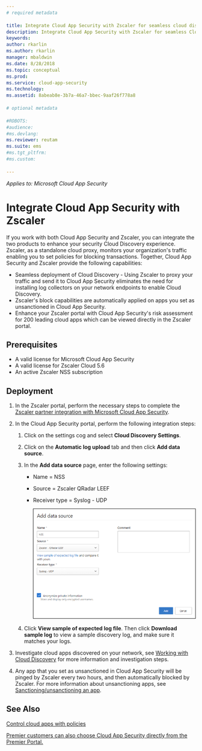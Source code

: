 ```yaml
---
# required metadata

title: Integrate Cloud App Security with Zscaler for seamless cloud discovery and automated block sanctioned apps | Microsoft Docs
description: Integrate Cloud App Security with Zscaler for seamless Cloud Discovery and automated block of sanctioned apps.
keywords:
author: rkarlin
ms.author: rkarlin
manager: mbaldwin
ms.date: 8/28/2018
ms.topic: conceptual
ms.prod:
ms.service: cloud-app-security
ms.technology:
ms.assetid: 8abeab8e-3b7a-46a7-bbec-9aaf26f778a8

# optional metadata

#ROBOTS:
#audience:
#ms.devlang:
ms.reviewer: reutam
ms.suite: ems
#ms.tgt_pltfrm:
#ms.custom:

---
```

*Applies to: Microsoft Cloud App Security*

# Integrate Cloud App Security with Zscaler

If you work with both Cloud App Security and Zscaler, you can integrate the two products to enhance your security Cloud Discovery experience. Zscaler, as a standalone cloud proxy, monitors your organization's traffic enabling you to set policies for blocking transactions. Together, Cloud App Security and Zscaler provide the following capabilities:

- Seamless deployment of Cloud Discovery - Using Zscaler to proxy your traffic and send it to Cloud App Security eliminates the need for installing log collectors on your network endpoints to enable Cloud Discovery.
- Zscaler's block capabilities are automatically applied on apps you set as unsanctioned in Cloud App Security.
- Enhance your Zscaler portal with Cloud App Security's risk assessment for 200 leading cloud apps which can be viewed directly in the Zscaler portal.
	

## Prerequisites

- A valid license for Microsoft Cloud App Security
- A valid license for Zscaler Cloud 5.6
- An active Zscaler NSS subscription 

## Deployment

1. In the Zscaler portal, perform the necessary steps to complete the [Zscaler partner integration with Microsoft Cloud App Security](https://help.zscaler.com/zia/configuring-mcas-integration).
2. In the Cloud App Security portal, perform the following integration steps:
    1. Click on the settings cog and select **Cloud Discovery Settings**. 
    2. Click on the **Automatic log upload** tab and then click **Add data source**.
	3. In the **Add data source** page, enter the following settings:
		- Name = NSS
		- Source = Zscaler QRadar LEEF
		- Receiver type = Syslog - UDP

	      ![data source zscaler](./media/data-source-zscaler.png)

	4. Click **View sample of expected log file**. Then click **Download sample log** to view a sample discovery log, and make sure it matches your logs.<br>
    
3. Investigate cloud apps discovered on your network, see [Working with Cloud Discovery](working-with-cloud-discovery-data.md) for more information and investigation steps.
 
4. Any app that you set as unsanctioned in Cloud App Security will be pinged by Zscaler every two hours, and then automatically blocked by Zscaler. For more information about unsanctioning apps, see [Sanctioning/unsanctioning an app](governance-discovery.md#govern-discovered-apps).
	
	
	
	
	

 
## See Also  
[Control cloud apps with policies](control-cloud-apps-with-policies.md)   

[Premier customers can also choose Cloud App Security directly from the Premier Portal.](https://premier.microsoft.com/)  
  
  